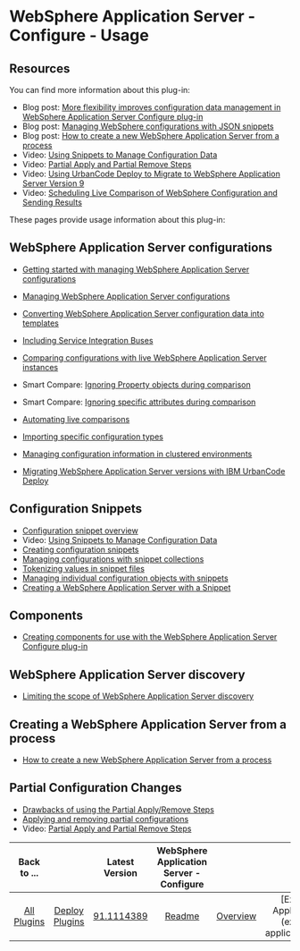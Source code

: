 # WebSphere Application Server - Configure - Usage

## Resources

You can find more information about this plug-in:

* Blog post: [More flexibility improves configuration data management in WebSphere Application Server Configure plug-in](https://community.ibm.com/community/user/wasdevops/blogs/laurel-dickson-bull1/2022/07/25/more-flexibility-improves-configuration-data-manag)
* Blog post: [Managing WebSphere configurations with JSON snippets](https://community.ibm.com/community/user/wasdevops/blogs/laurel-dickson-bull1/2022/07/25/managing-websphere-configurations-with-json-snippe)
* Blog post: [How to create a new WebSphere Application Server from a process](https://community.ibm.com/community/user/wasdevops/blogs/osman-burucu/2023/01/03/how-to-create-a-new-websphere-application-server-f)
* Video: [Using Snippets to Manage Configuration Data](https://youtu.be/I6H3daJ6XSc)
* Video: [Partial Apply and Partial Remove Steps](https://youtu.be/Qhf1r8_mljc)
* Video: [Using UrbanCode Deploy to Migrate to WebSphere Application Server Version 9](https://youtu.be/2LnyWEOMt5g)
* Video: [Scheduling Live Comparison of WebSphere Configuration and Sending Results](https://youtu.be/VjT2VGwdlW4)

These pages provide usage information about this plug-in:

## WebSphere Application Server configurations

* [Getting started with managing WebSphere Application Server configurations](https://community.ibm.com/community/user/wasdevops/blogs/osman-burucu/2023/01/03/getting-started-with-managing-websphere-applicatio)
* [Managing WebSphere Application Server configurations](https://community.ibm.com/community/user/wasdevops/communities/community-home/recent-community-blogs?communitykey=9adfe6b6-2e23-4895-8b27-38b93b5e152c)
* [Converting WebSphere Application Server configuration data into templates](https://community.ibm.com/community/user/wasdevops/blogs/laurel-dickson-bull1/2022/07/25/converting-websphere-application-server-configurat?CommunityKey=9adfe6b6-2e23-4895-8b27-38b93b5e152c)

* [Including Service Integration Buses](https://community.ibm.com/community/user/wasdevops/blogs/osman-burucu/2023/01/03/including-service-integration-buses)

* [Comparing configurations with live WebSphere Application Server instances](https://www.urbancode.com/resource/comparing-configurations-with-live-websphere-application-server-instances/)

* Smart Compare: [Ignoring Property objects during comparison](https://youtu.be/xeGiIKNuuX0)
* Smart Compare: [Ignoring specific attributes during comparison](https://youtu.be/JBlTKpsP7aw)

* [Automating live comparisons](https://www.urbancode.com/resource/automating-live-comparisons/)
* [Importing specific configuration types](https://www.urbancode.com/resource/importing-specific-configuration-types/)
* [Managing configuration information in clustered environments](https://www.urbancode.com/resource/managing-configuration-information-in-clustered-environments/)
* [Migrating WebSphere Application Server versions with IBM UrbanCode Deploy](https://www.urbancode.com/resource/migrating-websphere-application-server-versions-with-ibm-urbancode-deploy/)

## Configuration Snippets

* [Configuration snippet overview](https://www.urbancode.com/resource/configuration-snippet-overview/)
* Video: [Using Snippets to Manage Configuration Data](https://youtu.be/I6H3daJ6XSc)
* [Creating configuration snippets](https://community.ibm.com/community/user/wasdevops/blogs/laurel-dickson-bull1/2022/07/22/creating-configuration-snippets)
* [Managing configurations with snippet collections](https://community.ibm.com/community/user/wasdevops/blogs/laurel-dickson-bull1/2022/07/25/managing-configurations-with-snippet-collections)
* [Tokenizing values in snippet files](https://community.ibm.com/community/user/wasdevops/blogs/laurel-dickson-bull1/2022/07/25/tokenizing-values-in-snippet-files)
* [Managing individual configuration objects with snippets](https://www.urbancode.com/resource/managing-individual-configuration-objects-with-snippets/)
* [Creating a WebSphere Application Server with a Snippet](https://www.urbancode.com/resource/creating-a-websphere-application-server-with-a-snippet/)

## Components

* [Creating components for use with the WebSphere Application Server Configure plug-in](https://www.urbancode.com/resource/creating-components-for-use-with-the-websphere-application-server-configure-plug-in/)

## WebSphere Application Server discovery

* [Limiting the scope of WebSphere Application Server discovery](https://www.urbancode.com/resource/limiting-the-scope-of-websphere-application-server-discovery/)

## Creating a WebSphere Application Server from a process

* [How to create a new WebSphere Application Server from a process](https://community.ibm.com/community/user/wasdevops/blogs/osman-burucu/2023/01/03/how-to-create-a-new-websphere-application-server-f)

## Partial Configuration Changes

* [Drawbacks of using the Partial Apply/Remove Steps](https://www.urbancode.com/resource/drawbacks-of-using-partial-apply-remove/)
* [Applying and removing partial configurations](https://community.ibm.com/community/user/wasdevops/blogs/osman-burucu/2022/07/06/applying-and-removing-partial-configurations/)
* Video: [Partial Apply and Partial Remove Steps](https://youtu.be/I6H3daJ6XSc)

|Back to ...||Latest Version|WebSphere Application Server - Configure ||||||||
| :---: | :---: | :---: | :---: | :---: | :---: | :---: | :---: | :---: | :---: | :---: |
|[All Plugins](../../index.md)|[Deploy Plugins](../README.md)|[91.1114389](https://raw.githubusercontent.com/UrbanCode/IBM-UCD-PLUGINS/main/files/WebSphereConfiguration/WebSphereConfiguration-91.1114389.zip)|[Readme](README.md)|[Overview](overview.md)|[Example Applications](example applications.md)|[Example Processes](example processes.md)|[Steps](steps.md)|[Roles](roles.md)|[Troubleshooting](troubleshooting.md)|[Downloads](downloads.md)|
